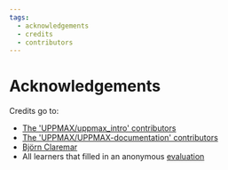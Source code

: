 ```yaml
---
tags:
  - acknowledgements
  - credits
  - contributors
---
```


# Acknowledgements

Credits go to:

- [The 'UPPMAX/uppmax_intro' contributors](https://github.com/UPPMAX/uppmax_intro/graphs/contributors)
- [The 'UPPMAX/UPPMAX-documentation' contributors](https://github.com/UPPMAX/UPPMAX-documentation/graphs/contributors)
- [Björn Claremar](https://github.com/bclaremar)
- All learners that filled in an anonymous [evaluation](evaluation.md)
